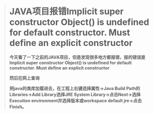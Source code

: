 > # JAVA项目报错Implicit super constructor Object() is undefined for default constructor. Must define an explicit constructor
>
> **今天看了一下之前的JAVA项目，但是发现很多地方都报错，报的错误是Implicit super constructor Object() is undefined for default constructor. Must define an explicit constructor**
>
> **然后在网上查询**
>
>  
>
> **把java的类库加载进去，在工程上右键选择属性->Java Build Path的Libraries->Add Library选择JRE System Library->点击Next->选择Execution environment并选择版本或workspace default jre->点击Finish。**